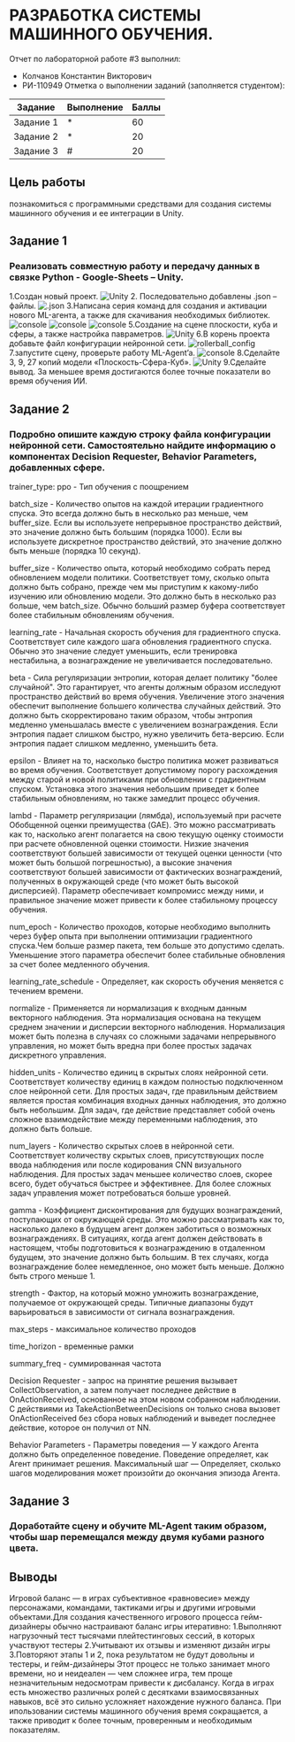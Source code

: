 # РАЗРАБОТКА СИСТЕМЫ МАШИННОГО ОБУЧЕНИЯ.
Отчет по лабораторной работе #3 выполнил:
- Колчанов Константин Викторович
- РИ-110949
Отметка о выполнении заданий (заполняется студентом):

| Задание | Выполнение | Баллы |
| ------ | ------ | ------ |
| Задание 1 | * | 60 |
| Задание 2 | * | 20 |
| Задание 3 | # | 20 |


## Цель работы
познакомиться с программными средствами для создания системы машинного обучения и ее интеграции в Unity.

## Задание 1
### Реализовать совместную работу и передачу данных в связке Python - Google-Sheets – Unity.

1.Создан новый проект.
![Unity](https://sun9-north.userapi.com/sun9-81/s/v1/ig2/g9iVH3GN3Pxne5Ca3zUs-DoYbE-E2QE6mfFGVMK5R6wybzzzmtcFwz9g7AI-X588AXtXyLLGe-l_JpEWL5LX4KEY.jpg?size=975x587&quality=96&type=album)
2. Последовательно добавлены .json – файлы.
![.json](https://sun9-east.userapi.com/sun9-44/s/v1/ig2/Uz5KrkY6XvHZDBMAE8U_RpSXVIbxoGAc6FBh3n1xBZciX-2_O2hBJSpfD7KaOvXt4qhnVxNAMOGgT3-XcMB9WdC6.jpg?size=796x684&quality=96&type=album)
3.Написана серия команд для создания и активации нового ML-агента, а также для скачивания необходимых библиотек.
![console](https://sun9-north.userapi.com/sun9-80/s/v1/ig2/AhYmp36cMItNKWS9OIREtAuAaTY-Z9EHNPVJjx_1aydgeW5HOY9eirX5LaplTdYNKC4dtlq9MKA7NoAngjFbFgAA.jpg?size=973x504&quality=96&type=album)
![console](https://sun9-west.userapi.com/sun9-8/s/v1/ig2/pRN_rE77ll1TnJT3cDLwTa4KIFpEuXSS-CvfKBXf3ZJ8zfFY4wD-N6E9Wt5_VhCkJPN-oX3GiV14XSP8KpDRFTYR.jpg?size=972x505&quality=96&type=album)
![console](https://sun3.userapi.com/sun3-16/s/v1/ig2/3wkBPyylSALel92Zeul-o5bncokcmr6ee6Gl9CuFWAnLZvlz0tQupFg1SPBey8cmldkCJV4ebUXDvhBtII4cjif3.jpg?size=974x510&quality=96&type=album)
5.Создание на сцене плоскости, куба и сферы, а также настройка павраметров.
![Unity](https://sun9-west.userapi.com/sun9-12/s/v1/ig2/ugqe8HZkaCBigamSMVE9SMT7CNFMCRG84ylzF1mxNsiLqf0_rg90IP0U7CtLqrAcNyiMslATfo_o6XeEaqvhg9fA.jpg?size=1280x680&quality=96&type=album)
6.В корень проекта добавьте файл конфигурации нейронной сети.
![rollerball_config](https://sun9-east.userapi.com/sun9-20/s/v1/ig2/JX0ke02tNGrXkjVvc36oPR8uuAry9COoWBio7TYt3FH3neC_k8qG--u71NZHeXACN7QzuiaXxqBPjOANJJdqLMhs.jpg?size=1117x632&quality=96&type=album)
7.запустите сцену, проверьте работу ML-Agent’a.
![console](https://sun9-east.userapi.com/sun9-73/s/v1/ig2/svE8YZSzxshsUvS0BAQ-YPJjWaY6OGj9OQhhmKamE5ESWzDqi-wIPIF2Ati7fyQC_Y4ALxETQPNTfIh4nvzVOWOF.jpg?size=973x506&quality=96&type=album)
8.Сделайте 3, 9, 27 копий модели «Плоскость-Сфера-Куб».
![Unity](https://sun9-east.userapi.com/sun9-34/s/v1/ig2/iDN-YlQGq_lAuKa8MNRFDoicgFR74IoD7sBiGcmdgAOeGJEOhuWXABQdNVQtR292p1A85gHf8GLxY5Nxjng88kLE.jpg?size=685x492&quality=96&type=album)
9.Сделайте вывод.
За меньшее время достигаются более точные показатели во время обучения ИИ.

## Задание 2
### Подробно опишите каждую строку файла конфигурации нейронной сети. Самостоятельно найдите информацию о компонентах Decision Requester, Behavior Parameters, добавленных сфере. 

trainer_type: ppo - Тип обучения с поощрением

batch_size - Количество опытов на каждой итерации градиентного спуска. Это всегда должно быть в несколько раз меньше, чем buffer_size. Если вы используете непрерывное пространство действий, это значение должно быть большим (порядка 1000). Если вы используете дискретное пространство действий, это значение должно быть меньше (порядка 10 секунд).
 
buffer_size - Количество опыта, который необходимо собрать перед обновлением модели политики. Соответствует тому, сколько опыта должно быть собрано, прежде чем мы приступим к какому-либо изучению или обновлению модели. Это должно быть в несколько раз больше, чем batch_size. Обычно больший размер буфера соответствует более стабильным обновлениям обучения.
 
learning_rate - Начальная скорость обучения для градиентного спуска. Соответствует силе каждого шага обновления градиентного спуска. Обычно это значение следует уменьшить, если тренировка нестабильна, а вознаграждение не увеличивается последовательно.
 
beta - Сила регуляризации энтропии, которая делает политику "более случайной". Это гарантирует, что агенты должным образом исследуют пространство действий во время обучения. Увеличение этого значения обеспечит выполнение большего количества случайных действий. Это должно быть скорректировано таким образом, чтобы энтропия  медленно уменьшалась вместе с увеличением вознаграждения. Если энтропия падает слишком быстро, нужно увеличить бета-версию. Если энтропия падает слишком медленно, уменьшить бета.
  
epsilon - 
Влияет на то, насколько быстро политика может развиваться во время обучения. Соответствует допустимому порогу расхождения между старой и новой политиками при обновлении с градиентным спуском. Установка этого значения небольшим приведет к более стабильным обновлениям, но также замедлит процесс обучения.
  
lambd - Параметр регуляризации (лямбда), используемый при расчете Обобщенной оценки преимущества (GAE). Это можно рассматривать как то, насколько агент полагается на свою текущую оценку стоимости при расчете обновленной оценки стоимости. Низкие значения соответствуют большей зависимости от текущей оценки ценности (что может быть большой погрешностью), а высокие значения соответствуют большей зависимости от фактических вознаграждений, полученных в окружающей среде (что может быть высокой дисперсией). Параметр обеспечивает компромисс между ними, и правильное значение может привести к более стабильному процессу обучения.
  
num_epoch - Количество проходов, которые необходимо выполнить через буфер опыта при выполнении оптимизации градиентного спуска.Чем больше размер пакета, тем больше это допустимо сделать. Уменьшение этого параметра обеспечит более стабильные обновления за счет более медленного обучения.

learning_rate_schedule - Определяет, как скорость обучения меняется с течением времени. 

normalize - Применяется ли нормализация к входным данным векторного наблюдения. Эта нормализация основана на текущем среднем значении и дисперсии векторного наблюдения. Нормализация может быть полезна в случаях со сложными задачами непрерывного управления, но может быть вредна при более простых задачах дискретного управления.

hidden_units - Количество единиц в скрытых слоях нейронной сети. Соответствует количеству единиц в каждом полностью подключенном слое нейронной сети. Для простых задач, где правильным действием является простая комбинация входных данных наблюдения, это должно быть небольшим. Для задач, где действие представляет собой очень сложное взаимодействие между переменными наблюдения, это должно быть больше.
  
num_layers - Количество скрытых слоев в нейронной сети. Соответствует количеству скрытых слоев, присутствующих после ввода наблюдения или после кодирования CNN визуального наблюдения. Для простых задач меньшее количество слоев, скорее всего, будет обучаться быстрее и эффективнее. Для более сложных задач управления может потребоваться больше уровней.
  
gamma - Коэффициент дисконтирования для будущих вознаграждений, поступающих от окружающей среды. Это можно рассматривать как то, насколько далеко в будущем агент должен заботиться о возможных вознаграждениях. В ситуациях, когда агент должен действовать в настоящем, чтобы подготовиться к вознаграждению в отдаленном будущем, это значение должно быть большим. В тех случаях, когда вознаграждение более немедленное, оно может быть меньше. Должно быть строго меньше 1.
  
strength - Фактор, на который можно умножить вознаграждение, получаемое от окружающей среды. Типичные диапазоны будут варьироваться в зависимости от сигнала вознаграждения.

max_steps - максимальное количество проходов

time_horizon - временные рамки 

summary_freq - суммированная частота 

Decision Requester - запрос на принятие решения вызывает CollectObservation, а затем получает последнее действие в OnActionReceived, основанное на этом новом собранном наблюдении. С действиями из TakeActionBetweenDecisions он только снова вызовет OnActionReceived без сбора новых наблюдений и выведет последнее действие, которое он получил от NN.

Behavior Parameters - Параметры поведения — У каждого Агента должно быть определенное поведение. Поведение определяет, как Агент принимает решения. Максимальный шаг — Определяет, сколько шагов моделирования может произойти до окончания эпизода Агента.

## Задание 3
### Доработайте сцену и обучите ML-Agent таким образом, чтобы шар перемещался между двумя кубами разного цвета.


## Выводы
Игровой баланс — в играх субъективное «равновесие» между персонажами, командами, тактиками игры и другими игровыми объектами.Для создания качественного игрового процесса гейм-дизайнеры обычно настраивают баланс игры итеративно:
1.Выполняют нагрузочный тест тысячами плейтестинговых сессий, в которых участвуют тестеры
2.Учитывают их отзывы и изменяют дизайн игры
3.Повторяют этапы 1 и 2, пока результатом не будут довольны и тестеры, и гейм-дизайнеры
Этот процесс не только занимает много времени, но и неидеален — чем сложнее игра, тем проще незначительным недосмотрам привести к дисбалансу. Когда в играх есть множество различных ролей с десятками взаимосвязанных навыков, всё это сильно усложняет нахождение нужного баланса. При ипользовании системы машинного обучения время сокращается, а также приводит к более точным, проверенным и необходимым показателям.
